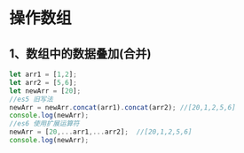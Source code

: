 # 操作数组



## 1、数组中的数据叠加(合并)



```js
let arr1 = [1,2];
let arr2 = [5,6];
let newArr = [20];
//es5 旧写法
newArr = newArr.concat(arr1).concat(arr2); //[20,1,2,5,6]
console.log(newArr);
//es6 使用扩展运算符
newArr = [20,...arr1,...arr2];  //[20,1,2,5,6]
console.log(newArr);

```

